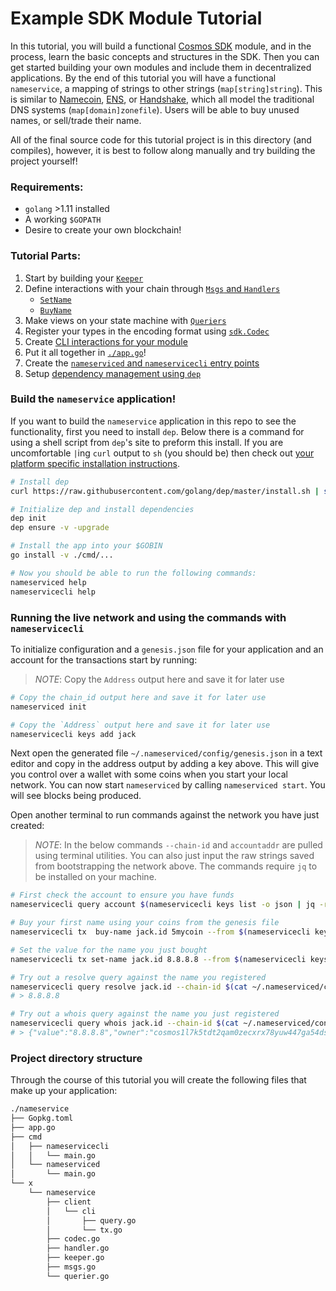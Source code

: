 # Example SDK Module Tutorial

In this tutorial, you will build a functional [Cosmos SDK](https://github.com/cosmos/cosmos-sdk/) module, and in the process, learn the basic concepts and structures in the SDK. Then you can get started building your own modules and include them in decentralized applications. By the end of this tutorial you will have a functional `nameservice`, a mapping of strings to other strings (`map[string]string`). This is similar to [Namecoin](https://namecoin.org/), [ENS](https://ens.domains/), or [Handshake](https://handshake.org/), which all model the traditional DNS systems (`map[domain]zonefile`). Users will be able to buy unused names, or sell/trade their name.

All of the final source code for this tutorial project is in this directory (and compiles), however, it is best to follow along manually and try building the project yourself!

### Requirements:

- `golang` >1.11 installed
- A working `$GOPATH`
- Desire to create your own blockchain!

### Tutorial Parts:

1. Start by building your [`Keeper`](./tutorial/keeper.md)
2. Define interactions with your chain through [`Msgs` and `Handlers`](./tutorial/msgs-handlers.md)
	* [`SetName`](./tutorial/set-name.md)
	* [`BuyName`](./tutorial/buy-name.md)
3. Make views on your state machine with [`Queriers`](./tutorial/queriers.md)
4. Register your types in the encoding format using [`sdk.Codec`](./tutorial/codec.md)
5. Create [CLI interactions for your module](./tutorial/cli.md)
6. Put it all together in [`./app.go`](./tutorial/app.md)!
7. Create the [`nameserviced` and `nameservicecli` entry points](./tutorial/entrypoint.md)
8. Setup [dependency management using `dep`](./tutorial/dep.md)


### Build the `nameservice` application!

If you want to build the `nameservice` application in this repo to see the functionality, first you need to install `dep`. Below there is a command for using a shell script from `dep`'s site to preform this install. If you are uncomfortable `|`ing `curl` output to `sh` (you should be) then check out [your platform specific installation instructions](https://golang.github.io/dep/docs/installation.html).

```bash
# Install dep
curl https://raw.githubusercontent.com/golang/dep/master/install.sh | sh

# Initialize dep and install dependencies
dep init
dep ensure -v -upgrade

# Install the app into your $GOBIN
go install -v ./cmd/...

# Now you should be able to run the following commands:
nameserviced help
nameservicecli help
```

### Running the live network and using the commands with `nameservicecli`

To initialize configuration and a `genesis.json` file for your application and an account for the transactions start by running:

> _*NOTE*_: Copy the `Address` output here and save it for later use

```bash
# Copy the chain_id output here and save it for later use
nameserviced init

# Copy the `Address` output here and save it for later use
nameservicecli keys add jack
```

Next open the generated file `~/.nameserviced/config/genesis.json` in a text editor and copy in the address output by adding a key above. This will give you control over a wallet with some coins when you start your local network. You can now start `nameserviced` by calling `nameserviced start`. You will see blocks being produced.

Open another terminal to run commands against the network you have just created:

> _*NOTE*_: In the below commands `--chain-id` and `accountaddr` are pulled using terminal utilities. You can also just input the raw strings saved from bootstrapping the network above. The commands require `jq` to be installed on your machine.

```bash
# First check the account to ensure you have funds
nameservicecli query account $(nameservicecli keys list -o json | jq -r .[0].address) --chain-id $(cat ~/.nameserviced/config/genesis.json | jq -r .chain_id)

# Buy your first name using your coins from the genesis file
nameservicecli tx  buy-name jack.id 5mycoin --from $(nameservicecli keys list -o json | jq -r .[0].address) --chain-id $(cat ~/.nameserviced/config/genesis.json | jq -r .chain_id)

# Set the value for the name you just bought
nameservicecli tx set-name jack.id 8.8.8.8 --from $(nameservicecli keys list -o json | jq -r .[0].address) --chain-id $(cat ~/.nameserviced/config/genesis.json | jq -r .chain_id)

# Try out a resolve query against the name you registered
nameservicecli query resolve jack.id --chain-id $(cat ~/.nameserviced/config/genesis.json | jq -r .chain_id)
# > 8.8.8.8

# Try out a whois query against the name you just registered
nameservicecli query whois jack.id --chain-id $(cat ~/.nameserviced/config/genesis.json | jq -r .chain_id)
# > {"value":"8.8.8.8","owner":"cosmos1l7k5tdt2qam0zecxrx78yuw447ga54dsmtpk2s","price":[{"denom":"mycoin","amount":"5"}]}
```


### Project directory structure

Through the course of this tutorial you will create the following files that make up your application:

```bash
./nameservice
├── Gopkg.toml
├── app.go
├── cmd
│   ├── nameservicecli
│   │   └── main.go
│   └── nameserviced
│       └── main.go
└── x
    └── nameservice
        ├── client
        │   └── cli
        │       ├── query.go
        │       └── tx.go
        ├── codec.go
        ├── handler.go
        ├── keeper.go
        ├── msgs.go
        └── querier.go
```
